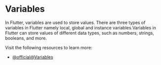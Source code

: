 # Variables

In Flutter, variables are used to store values. There are three types of variables in Flutter namely local, global and instance variables.Variables in Flutter can store values of different data types, such as numbers, strings, booleans, and more.

Visit the following resources to learn more:

- [@official@Variables](https://dart.dev/guides/language/language-tour#variables)
